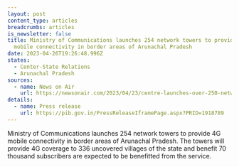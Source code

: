 ```yaml
---
layout: post
content_type: articles
breadcrumbs: articles
is_newsletter: false
title: Ministry of Communications launches 254 network towers to provide 4G
  mobile connectivity in border areas of Arunachal Pradesh
date: 2023-04-26T19:26:48.996Z
states:
  - Center-State Relations
  - Arunachal Pradesh
sources:
  - name: News on Air
    url: https://newsonair.com/2023/04/23/centre-launches-over-250-network-towers-to-provide-4g-mobile-connectivity-in-border-areas-of-arunachal-pradesh/
details:
  - name: Press release
    url: https://pib.gov.in/PressReleaseIframePage.aspx?PRID=1918789
---
```

Ministry of Communications launches 254 network towers to provide 4G mobile connectivity in border areas of Arunachal Pradesh. The towers will provide 4G coverage to 336 uncovered villages of the state and benefit 70 thousand subscribers are expected to be benefitted from the service.
